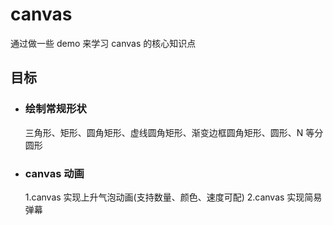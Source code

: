 # canvas

通过做一些 demo 来学习 canvas 的核心知识点

## 目标

- ### 绘制常规形状

  三角形、矩形、圆角矩形、虚线圆角矩形、渐变边框圆角矩形、圆形、N 等分圆形

- ### canvas 动画
  1.canvas 实现上升气泡动画(支持数量、颜色、速度可配)
  2.canvas 实现简易弹幕
